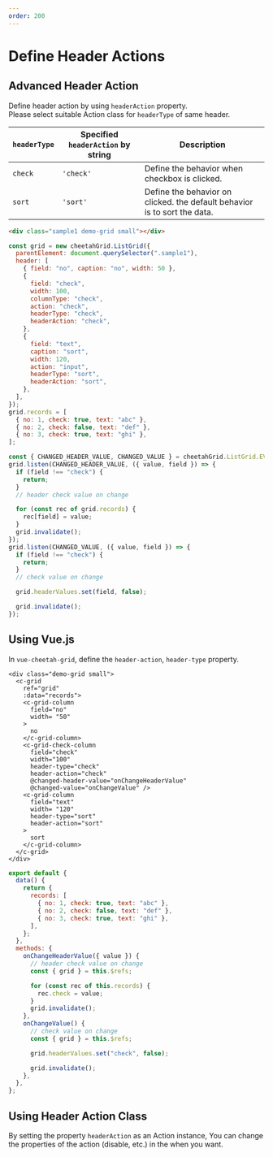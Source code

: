 ```yaml
---
order: 200
---
```


# Define Header Actions

## Advanced Header Action

Define header action by using `headerAction` property.  
Please select suitable Action class for `headerType` of same header.

| `headerType` | Specified `headerAction` by string | Description                                                               |
| ------------ | ---------------------------------- | ------------------------------------------------------------------------- |
| `check`      | `'check'`                          | Define the behavior when checkbox is clicked.                             |
| `sort`       | `'sort'`                           | Define the behavior on clicked. the default behavior is to sort the data. |

<code-preview>

```html
<div class="sample1 demo-grid small"></div>
```

```js
const grid = new cheetahGrid.ListGrid({
  parentElement: document.querySelector(".sample1"),
  header: [
    { field: "no", caption: "no", width: 50 },
    {
      field: "check",
      width: 100,
      columnType: "check",
      action: "check",
      headerType: "check",
      headerAction: "check",
    },
    {
      field: "text",
      caption: "sort",
      width: 120,
      action: "input",
      headerType: "sort",
      headerAction: "sort",
    },
  ],
});
grid.records = [
  { no: 1, check: true, text: "abc" },
  { no: 2, check: false, text: "def" },
  { no: 3, check: true, text: "ghi" },
];

const { CHANGED_HEADER_VALUE, CHANGED_VALUE } = cheetahGrid.ListGrid.EVENT_TYPE;
grid.listen(CHANGED_HEADER_VALUE, ({ value, field }) => {
  if (field !== "check") {
    return;
  }
  // header check value on change

  for (const rec of grid.records) {
    rec[field] = value;
  }
  grid.invalidate();
});
grid.listen(CHANGED_VALUE, ({ value, field }) => {
  if (field !== "check") {
    return;
  }
  // check value on change

  grid.headerValues.set(field, false);

  grid.invalidate();
});
```

</code-preview>

## Using Vue.js

In `vue-cheetah-grid`, define the `header-action`, `header-type` property.

<code-preview>

```vue
<div class="demo-grid small">
  <c-grid
    ref="grid"
    :data="records">
    <c-grid-column
      field="no"
      width= "50"
    >
      no
    </c-grid-column>
    <c-grid-check-column
      field="check"
      width="100"
      header-type="check"
      header-action="check"
      @changed-header-value="onChangeHeaderValue"
      @changed-value="onChangeValue" />
    <c-grid-column
      field="text"
      width= "120"
      header-type="sort"
      header-action="sort" 
    >
      sort
    </c-grid-column>
  </c-grid>
</div>
```

```js
export default {
  data() {
    return {
      records: [
        { no: 1, check: true, text: "abc" },
        { no: 2, check: false, text: "def" },
        { no: 3, check: true, text: "ghi" },
      ],
    };
  },
  methods: {
    onChangeHeaderValue({ value }) {
      // header check value on change
      const { grid } = this.$refs;

      for (const rec of this.records) {
        rec.check = value;
      }
      grid.invalidate();
    },
    onChangeValue() {
      // check value on change
      const { grid } = this.$refs;

      grid.headerValues.set("check", false);

      grid.invalidate();
    },
  },
};
```

</code-preview>

## Using Header Action Class

By setting the property `headerAction` as an Action instance,
You can change the properties of the action (disable, etc.) in the when you want.

<!-- Please refer to [here](./Classes.md) -->
